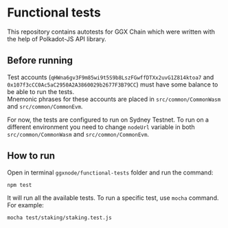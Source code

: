 # Functional tests

This repository contains autotests for GGX Chain which were written with the help of Polkadot-JS API library.

## Before running
Test accounts (`qHWna6gv3F9m85wi9t5S9b8LszFGwffDTXx2uvG1Z814ktoa7` and `0x107f3cCC0Ac5aC2950A2A3860029b2677F3B79CC`) must have some balance to be able to run the tests.  
Mnemonic phrases for these accounts are placed in `src/common/CommonWasm` and `src/common/CommonEvm`.

For now, the tests are configured to run on Sydney Testnet. To run on a different environment you need to change `nodeUrl` variable in both `src/common/CommonWasm` and `src/common/CommonEvm`.  

## How to run

Open in terminal `ggxnode/functional-tests` folder and run the command:

```bash
npm test
```

It will run all the available tests. To run a specific test, use `mocha` command. For example:
```bash
mocha test/staking/staking.test.js
```